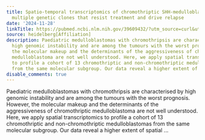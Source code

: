 ```yaml
---
title: Spatio-temporal transcriptomics of chromothriptic SHH-medulloblastoma identifies
  multiple genetic clones that resist treatment and drive relapse
date: '2024-11-28'
linkTitle: https://pubmed.ncbi.nlm.nih.gov/39609432/?utm_source=curl&utm_medium=rss&utm_campaign=pubmed-2&utm_content=1FakS-2QOkCT8HsMOQP1bCRQ4YzyumYOmxmF0moLsQ3dFB1E9V&fc=20220326224207&ff=20241129173059&v=2.18.0.post9+e462414
source: heidelberg[Affiliation]
description: Paediatric medulloblastomas with chromothripsis are characterised by
  high genomic instability and are among the tumours with the worst prognosis. However,
  the molecular makeup and the determinants of the aggressiveness of chromothriptic
  medulloblastoma are not well understood. Here, we apply spatial transcriptomics
  to profile a cohort of 13 chromothriptic and non-chromothriptic medulloblastomas
  from the same molecular subgroup. Our data reveal a higher extent of spatial ...
disable_comments: true
---
```

Paediatric medulloblastomas with chromothripsis are characterised by high genomic instability and are among the tumours with the worst prognosis. However, the molecular makeup and the determinants of the aggressiveness of chromothriptic medulloblastoma are not well understood. Here, we apply spatial transcriptomics to profile a cohort of 13 chromothriptic and non-chromothriptic medulloblastomas from the same molecular subgroup. Our data reveal a higher extent of spatial ...